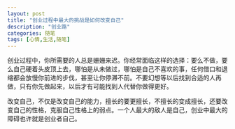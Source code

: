 ```yaml
---
layout: post
title: "创业过程中最大的挑战是如何改变自己"
description: "创业路"
categories: 随笔
tags: [心情,生活,随笔]
---
```

创业过程中，你所需要的人总是姗姗来迟。你经常面临这样的选择：要么不做，要么自己硬着头皮顶上去，哪怕是从未做过，哪怕是自己不喜欢的事，任何借口和退缩都会放慢你前进的步伐，甚至让你停滞不前。不要幻想等以后找到合适的人再做，只有你先做起来，以后才有可能找到人代替你做得更好。

改变自己，不仅是改变自己的能力，擅长的要更擅长，不擅长的变成擅长，还要改变自己的性格，克服自己性格上的弱点。一个人最大的敌人是自己，创业中最大的障碍也许就是创业者自己。
　　